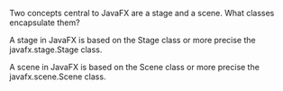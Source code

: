 Two concepts central to JavaFX are a stage and a scene. What classes encapsulate them?

A stage in JavaFX is based on the Stage class or more precise the javafx.stage.Stage class.

A scene in JavaFX is based on the Scene class or more precise the javafx.scene.Scene class.
